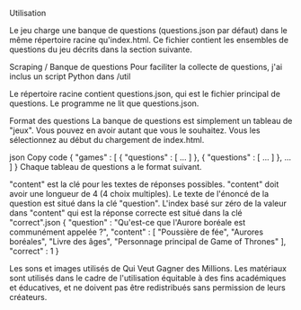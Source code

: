 Utilisation

Le jeu charge une banque de questions (questions.json par défaut) dans le même répertoire racine qu'index.html. Ce fichier contient les ensembles de questions du jeu décrits dans la section suivante.

Scraping / Banque de questions
Pour faciliter la collecte de questions, j'ai inclus un script Python dans /util 

Le répertoire racine contient questions.json, qui est le fichier principal de questions. Le programme ne lit que questions.json.

Format des questions
La banque de questions est simplement un tableau de "jeux". Vous pouvez en avoir autant que vous le souhaitez. Vous les sélectionnez au début du chargement de index.html.

json
Copy code
{
    "games" : [
        {
            "questions" : [ ... ]
        },
        {
            "questions" : [ ... ]
        }, ...
    ]
}
Chaque tableau de questions a le format suivant.

"content" est la clé pour les textes de réponses possibles. "content" doit avoir une longueur de 4 (4 choix multiples).
Le texte de l'énoncé de la question est situé dans la clé "question".
L'index basé sur zéro de la valeur dans "content" qui est la réponse correcte est situé dans la clé "correct".json
{
    "question" : "Qu'est-ce que l'Aurore boréale est communément appelée ?",
    "content" : [
        "Poussière de fée",
        "Aurores boréales",
        "Livre des âges",
        "Personnage principal de Game of Thrones"
    ],
    "correct" : 1
}

Les sons et images utilisés de Qui Veut Gagner des Millions. Les matériaux sont utilisés dans le cadre de l'utilisation équitable à des fins académiques et éducatives, et ne doivent pas être redistribués sans permission de leurs créateurs.